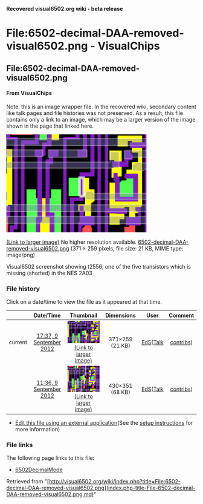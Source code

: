 **Recovered visual6502.org wiki - beta release**

# File:6502-decimal-DAA-removed-visual6502.png - VisualChips

## File:6502-decimal-DAA-removed-visual6502.png

#### From VisualChips


Note: this is an image wrapper file. In the recovered wiki,
secondary content like talk pages and file histories was
not preserved. As a result, this file contains only a link
to an image, which may be a larger version of the image shown
in the page that linked here.

![File:6502-decimal-DAA-removed-visual6502.png](images/7/78/6502-decimal-DAA-removed-visual6502.png)

[(Link to larger image)](images/7/78/6502-decimal-DAA-removed-visual6502.png)
No higher resolution available.
[6502-decimal-DAA-removed-visual6502.png](images/7/78/6502-decimal-DAA-removed-visual6502.png)‎ (371 × 259 pixels, file size: 21 KB, MIME type: image/png)

Visual6502 screenshot showing t2556, one of the five transistors which is missing (shorted) in the NES 2A03

### File history

Click on a date/time to view the file as it appeared at that time.

| | Date/Time | Thumbnail | Dimensions | User | Comment |
|:---:|:---:|:---:|:---:|:---:|:---:|
| current | [17:37, 9 September 2012](images/7/78/6502-decimal-DAA-removed-visual6502.png) | ![Thumbnail for version as of 17:37, 9 September 2012](images/thumb/7/78/6502-decimal-DAA-removed-visual6502.png/120px-6502-decimal-DAA-removed-visual6502.png) [(Link to larger image)](images/7/78/6502-decimal-DAA-removed-visual6502.png) | 371×259 (21 KB) | [EdS](index.php-title-User-EdS.md)([Talk](index.php-title-User_talk-EdS.md) | [contribs](./index.php%3Ftitle=Special:Contributions/EdS.md)) | (Improved framing and reduced fuzz (using canvas=4000) ) |
| | [11:36, 9 September 2012](images/archive/7/78/20120909173741~6502-decimal-DAA-removed-visual6502.png) | ![Thumbnail for version as of 11:36, 9 September 2012](images/thumb/archive/7/78/20120909173741%216502-decimal-DAA-removed-visual6502.png/120px-6502-decimal-DAA-removed-visual6502.png) [(Link to larger image)](images/archive/7/78/20120909173741~6502-decimal-DAA-removed-visual6502.png) | 430×351 (68 KB) | [EdS](index.php-title-User-EdS.md)([Talk](index.php-title-User_talk-EdS.md) | [contribs](./index.php%3Ftitle=Special:Contributions/EdS.md)) | (Visual6502 screenshot showing t2556, one of the five transistors which is missing (shorted) in the NES 2A03) |

- [Edit this file using an external application](index.php-title-File-6502-decimal-DAA-removed-visual6502.png.md)(See the [setup instructions](http://www.mediawiki.org/wiki/Manual:External_editors) for more information)

### File links

The following page links to this file:

- [6502DecimalMode](index.php-title-6502DecimalMode.md)

Retrieved from "[http://visual6502.org/wiki/index.php?title=File:6502-decimal-DAA-removed-visual6502.png](index.php-title-File-6502-decimal-DAA-removed-visual6502.png.md)"

